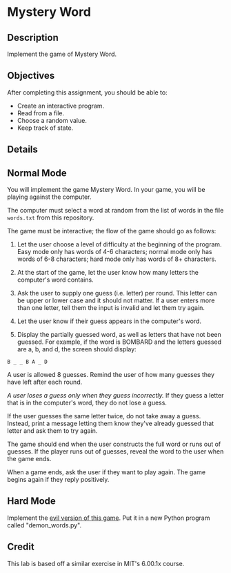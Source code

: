 # Mystery Word

## Description

Implement the game of Mystery Word.

## Objectives

After completing this assignment, you should be able to:

- Create an interactive program.
- Read from a file.
- Choose a random value.
- Keep track of state.

## Details

## Normal Mode

You will implement the game Mystery Word. In your game, you will be playing
against the computer.

The computer must select a word at random from the list of words in the file
`words.txt` from this repository.

The game must be interactive; the flow of the game should go as follows:

1. Let the user choose a level of difficulty at the beginning of the program.
   Easy mode only has words of 4-6 characters; normal mode only has words of 6-8
   characters; hard mode only has words of 8+ characters.

2. At the start of the game, let the user know how many letters the computer's
   word contains.

3. Ask the user to supply one guess (i.e. letter) per round. This letter can be
   upper or lower case and it should not matter. If a user enters more than one
   letter, tell them the input is invalid and let them try again.

4. Let the user know if their guess appears in the computer's word.

5. Display the partially guessed word, as well as letters that have not been
   guessed. For example, if the word is BOMBARD and the letters guessed are a, b,
   and d, the screen should display:

```
B _ _ B A _ D
```

A user is allowed 8 guesses. Remind the user of how many guesses they have left
after each round.

_A user loses a guess only when they guess incorrectly._ If they guess a letter
that is in the computer's word, they do not lose a guess.

If the user guesses the same letter twice, do not take away a guess. Instead,
print a message letting them know they've already guessed that letter and ask
them to try again.

The game should end when the user constructs the full word or runs out of
guesses. If the player runs out of guesses, reveal the word to the user when
the game ends.

When a game ends, ask the user if they want to play again. The game begins
again if they reply positively.

## Hard Mode

Implement the [evil version of this game](http://nifty.stanford.edu/2011/schwarz-evil-hangman/).
Put it in a new Python program called "demon_words.py".

## Credit

This lab is based off a similar exercise in MIT's 6.00.1x course.
